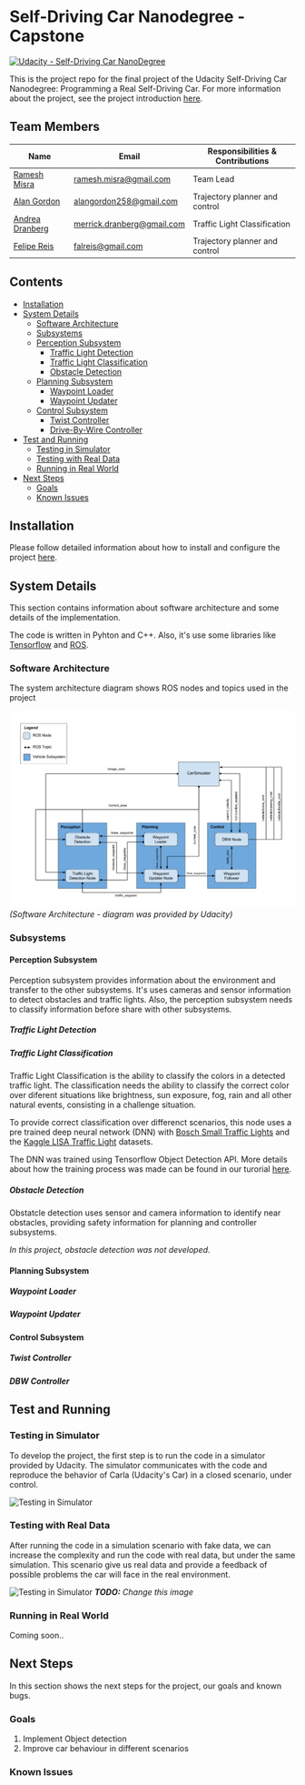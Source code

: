 # Self-Driving Car Nanodegree - Capstone

[![Udacity - Self-Driving Car NanoDegree](https://s3.amazonaws.com/udacity-sdc/github/shield-carnd.svg)](http://www.udacity.com/drive)

This is the project repo for the final project of the Udacity Self-Driving Car Nanodegree: Programming a Real Self-Driving Car. For more information about the project, see the project introduction [here](https://classroom.udacity.com/nanodegrees/nd013/parts/6047fe34-d93c-4f50-8336-b70ef10cb4b2/modules/e1a23b06-329a-4684-a717-ad476f0d8dff/lessons/462c933d-9f24-42d3-8bdc-a08a5fc866e4/concepts/5ab4b122-83e6-436d-850f-9f4d26627fd9).


## Team Members

| Name  | Email | Responsibilities & Contributions |
| ----- | ----- | ---------------- | 
| [Ramesh Misra](http://github.com/ramesh)       | ramesh.misra@gmail.com     | Team Lead |
| [Alan Gordon](http://github.com/alangordon258) | alangordon258@gmail.com    | Trajectory planner and control |
| [Andrea Dranberg](http://github.com/merberg)   | merrick.dranberg@gmail.com | Traffic Light Classification |
| [Felipe Reis](http://github.com/falreis)       | falreis@gmail.com          | Trajectory planner and control |


## Contents

* [Installation](#installation)
* [System Details](#system-details)
  * [Software Architecture](#software-architecture)
  * [Subsystems](#subsystems)
  * [Perception Subsystem](#perception-subsystem)
    * [Traffic Light Detection](#traffic-light-detection)
    * [Traffic Light Classification](#traffic-light-classification)
    * [Obstacle Detection](#traffic-light-classification)
  * [Planning Subsystem](#perception-subsystem)
    * [Waypoint Loader](#waypoint-loader)
    * [Waypoint Updater](#waypoint-updater)
  * [Control Subsystem](#control-subsystem)
    * [Twist Controller](#twist-controller)
    * [Drive-By-Wire Controller](#dbw-controller)
* [Test and Running](#test-and-running)
  * [Testing in Simulator](#testing-in-simulator)
  * [Testing with Real Data](#testing-with-real-data)
  * [Running in Real World](#running-in-real-world)
* [Next Steps](#next-steps)
  * [Goals](#goals)
  * [Known Issues](#known-issues)

## Installation

Please follow detailed information about how to install and configure the project [here](https://github.com/Merberg/CarND-Capstone/blob/master/installation.md).

## System Details

This section contains information about software architecture and some details of the implementation.

The code is written in Pyhton and C++. Also, it's use some libraries like [Tensorflow](https://www.tensorflow.org/) and [ROS](http://www.ros.org/). 

### Software Architecture

The system architecture diagram shows ROS nodes and topics used in the project 

![software_architecture](imgs/readme_files/final-project-ros-graph-v2.png)
*(Software Architecture - diagram was provided by Udacity)*

### Subsystems

#### Perception Subsystem

Perception subsystem provides information about the environment and transfer to the other subsystems. It's uses cameras and sensor information to detect obstacles and traffic lights. Also, the perception subsystem needs to classify information before share with other subsystems.

##### Traffic Light Detection

##### Traffic Light Classification

Traffic Light Classification is the ability to classify the colors in a detected traffic light. The classification needs the ability to classify the correct color over diferent situations like brightness, sun exposure, fog, rain and all other natural events, consisting in a challenge situation.

To provide correct classification over differenct scenarios, this node uses a pre trained deep neural network (DNN) with [Bosch Small Traffic Lights](https://hci.iwr.uni-heidelberg.de/node/6132)  and the [Kaggle LISA Traffic Light](https://www.kaggle.com/mbornoe/lisa-traffic-light-dataset/version/2) datasets.

The DNN was trained using Tensorflow Object Detection API. More details about how the training process was made can be found in our turorial [here](https://github.com/Merberg/CarND-Capstone/blob/master/training/README.md).

##### Obstacle Detection

Obstatcle detection uses sensor and camera information to identify near obstacles, providing safety information for planning and controller subsystems.

*In this project, obstacle detection was not developed.*

#### Planning Subsystem

##### Waypoint Loader

##### Waypoint Updater

#### Control Subsystem

##### Twist Controller

##### DBW Controller

## Test and Running

### Testing in Simulator

To develop the project, the first step is to run the code in a simulator provided by Udacity. The simulator communicates with the code and reproduce the behavior of Carla (Udacity's Car) in a closed scenario, under control.

![Testing in Simulator](imgs/readme_files/simulator.gif)

### Testing with Real Data

After running the code in a simulation scenario with fake data, we can increase the complexity and run the code with real data, but under the same simulation. This scenario give us real data and provide a feedback of possible problems the car will face in the real environment. 

![Testing in Simulator](imgs/readme_files/simulator.gif)
***TODO:*** *Change this image*

### Running in Real World

Coming soon..

## Next Steps

In this section shows the next steps for the project, our goals and known bugs.

### Goals

1. Implement Object detection
2. Improve car behaviour in different scenarios

### Known Issues
